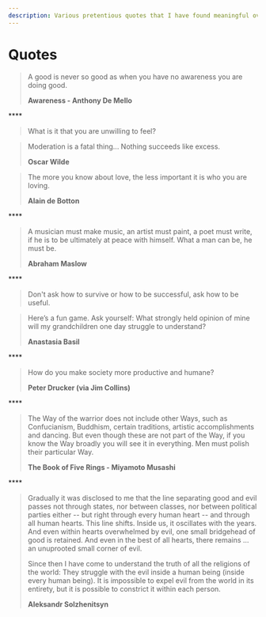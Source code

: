 ```yaml
---
description: Various pretentious quotes that I have found meaningful over time.
---
```


# Quotes

> A good is never so good as when you have no awareness you are doing good.
>
> **Awareness - Anthony De Mello**

\*\*\*\*

> What is it that you are unwilling to feel?



> Moderation is a fatal thing... Nothing succeeds like excess.
>
> **Oscar Wilde**



> The more you know about love, the less important it is who you are loving.  
>   
> **Alain de Botton**

\*\*\*\*

> A musician must make music, an artist must paint, a poet must write, if he is to be ultimately at peace with himself. What a man can be, he must be.
>
> **Abraham Maslow**

\*\*\*\*

> Don't ask how to survive or how to be successful, ask how to be useful.



> Here’s a fun game. Ask yourself: What strongly held opinion of mine will my grandchildren one day struggle to understand?
>
> **Anastasia Basil**

\*\*\*\*

> How do you make society more productive and humane?
>
> **Peter Drucker \(via Jim Collins\)**

\*\*\*\*

> The Way of the warrior does not include other Ways, such as Confucianism, Buddhism, certain traditions, artistic accomplishments and dancing. But even though these are not part of the Way, if you know the Way broadly you will see it in everything. Men must polish their particular Way.
>
> **The Book of Five Rings - Miyamoto Musashi**

\*\*\*\*

> Gradually it was disclosed to me that the line separating good and evil passes not through states, nor between classes, nor between political parties either -- but right through every human heart -- and through all human hearts. This line shifts. Inside us, it oscillates with the years. And even within hearts overwhelmed by evil, one small bridgehead of good is retained. And even in the best of all hearts, there remains ... an unuprooted small corner of evil.
>
> Since then I have come to understand the truth of all the religions of the world: They struggle with the evil inside a human being \(inside every human being\). It is impossible to expel evil from the world in its entirety, but it is possible to constrict it within each person.
>
> **Aleksandr Solzhenitsyn**

